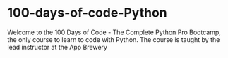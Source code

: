 # 100-days-of-code-Python
Welcome to the 100 Days of Code - The Complete Python Pro Bootcamp, the only course to learn to code with Python. The course is taught by the lead instructor at the App Brewery
